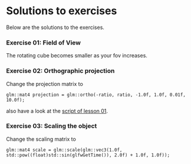 # Solutions to exercises
Below are the solutions to the exercises.

### Exercise 01: Field of View
The rotating cube becomes smaller as your fov increases.

### Exercise 02: Orthographic projection
Change the projection matrix to

```
glm::mat4 projection = glm::ortho(-ratio, ratio, -1.0f, 1.0f, 0.01f, 10.0f);
```

also have a look at the [script of lesson 01](../lesson01/main.cpp).

### Exercise 03: Scaling the object
Change the scaling matrix to

```
glm::mat4 scale = glm::scale(glm::vec3(1.0f, std::pow((float)std::sin(glfwGetTime()), 2.0f) + 1.0f, 1.0f));
```
